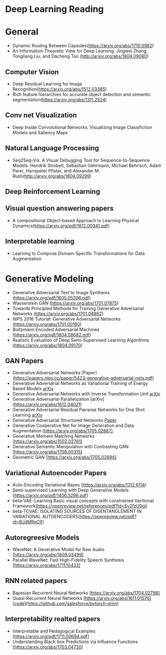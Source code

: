 # Deep Learning Reading

# General 
* Dynamic Routing Between Capsules(https://arxiv.org/abs/1710.0982)
* An Information-Theoretic View for Deep Learning. Jingwei Zhang, Tongliang Liu, and Dacheng Tao (http://arxiv.org/abs/1804.09060)


## Computer Vision
* Deep Residual Learning for Image Recognition(https://arxiv.org/abs/1512.03385) 
* Rich feature hierarchies for accurate object detection and semantic segmentation(https://arxiv.org/abs/1311.2524)

## Conv net Visualization
* Deep Inside Convolutional Networks: Visualizing Image Classifiction Models and Saliency Maps


## Natural Language Processing
* Seq2Seq-Vis: A Visual Debugging Tool for Sequence-to-Sequence Models. Hendrik Strobelt, Sebastian Gehrmann, Michael Behrisch, Adam Perer, Hanspeter Pfister, and Alexander M. Rush(http://arxiv.org/abs/1804.09299)
## Deep Reinforcement Learning


## Visual question answering papers
* A compositional Object-based Approach to Learning Physical Dynamics(https://arxiv.org/pdf/1612.00341.pdf)

##  Interpretable learning
* Learning to Compose Domain-Specific Transformations for Data Augmentation


# Generative Modeling
* Generative Adversarial Text to Image Synthesis (https://arxiv.org/pdf/1605.05396.pdf)
* Wasserstein GAN (https://arxiv.org/abs/1701.07875)
* Towards Principled Methods for Training Generative Adversarial Networks (https://arxiv.org/abs/1701.04862)
* NIPS 2016 Tutorial: Generative Adversarial Networks (https://arxiv.org/abs/1701.00160)
* Boltzmann Encoded Adversarial Machines (https://arxiv.org/pdf/1804.08682.pdf)
* Realistic Evaluation of Deep Semi-Supervised Learning Algorithms (https://arxiv.org/abs/1804.09170)

## GAN Papers
* Generative Adversarial Networks [Paper] (https://papers.nips.cc/paper/5423-generative-adversarial-nets.pdf)
* Generative Adversarial Networks as Variational Training of Energy Based Models [arXiv](https://arxiv.org/abs/1611.01799)
* Generative Adversarial Networks with Inverse Transformation Unit [arXiv](https://arxiv.org/abs/1709.09354)
* Generative Adversarial Parallelization [arXiv] (https://arxiv.org/abs/1612.04021)
* Generative Adversarial Residual Pairwise Networks for One Shot Learning [arXiv](https://arxiv.org/abs/1703.08033)
* Generative Adversarial Structured Networks [Paper](https://pdfs.semanticscholar.org/8693/32e1c2802e9025de85d2cd1a9093b1e28f00.pdf)
* Generative Cooperative Net for Image Generation and Data Augmentation [https://arxiv.org/abs/1705.02887]
* Generative Moment Matching Networks [https://arxiv.org/abs/1502.02761]
* Generative Semantic Manipulation with Contrasting GAN [https://arxiv.org/abs/1708.00315]
* Geometric GAN [https://arxiv.org/abs/1705.02894]

## Variational Autoencoder Papers
* Auto-Encoding Variational Bayes (https://arxiv.org/abs/1312.6114)
* Semi-supervised Learning with Deep Generative Models (https://arxiv.org/pdf/1406.5298.pdf)
* beta-VAE: Learning Basic visual concepts with constrained Varitional Framework(https://openreview.net/references/pdf?id=Sy2fzU9gl)
* beta-TCVAE: ISOLATING SOURCES OF DISENTANGLEMENT IN VARIATIONAL AUTOENCODERS(https://openreview.net/pdf?id=BJdMRoCIf)

## Autoregreesive Models
* WaveNet: A Generative Model for Raw Audio [https://arxiv.org/abs/1609.03499]
* Parallel WaveNet: Fast High-Fidelity Speech Synthesis [https://arxiv.org/abs/1711.10433]

## RNN related papers
* Bayesian Recurrent Neural Networks [https://arxiv.org/abs/1704.02798]
* Quasi-Recurrent Neural Networks    [https://arxiv.org/abs/1611.01576][code](https://github.com/salesforce/pytorch-qrnn)

## Interpretability realted papers
* Interpretable and Pedagogical Examples [https://arxiv.org/pdf/1711.00694.pdf]
* Understanding Black-box Predictions via Influence Functions [https://arxiv.org/abs/1703.04730]
